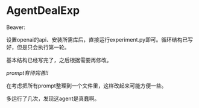 # AgentDealExp

Beaver:

设置openai的api、安装所需库后，直接运行experiment.py即可。循环结构已写好，但是只会执行第一轮。

基本结构已经写完了，之后根据需要再修改。

_prompt有待完善!!_

在考虑把所有prompt整理到一个文件里，这样改起来可能方便一些。

多运行了几次，发现这agent是真蠢啊。
